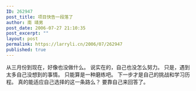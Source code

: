 ```yaml
---
ID: 262947
post_title: 项目快告一段落了
author: 南 靖男
post_date: 2006-07-27 21:10:35
post_excerpt: ""
layout: post
permalink: https://larryli.cn/2006/07/262947
published: true
---
```

从三月份到现在，好像也没做什么。
说实在的，自己也没怎么努力。
只是，遇到太多自己没想到的事情。
只能算是一种磨练吧。
下一步才是自己的挑战和学习历程。
真的能适应自己选择的这一条路么？
要靠自己来回答了。